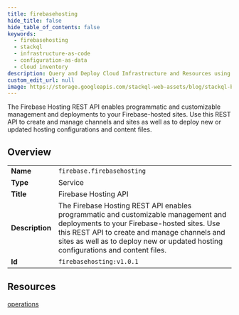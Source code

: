```yaml
---
title: firebasehosting
hide_title: false
hide_table_of_contents: false
keywords:
  - firebasehosting
  - stackql
  - infrastructure-as-code
  - configuration-as-data
  - cloud inventory
description: Query and Deploy Cloud Infrastructure and Resources using SQL
custom_edit_url: null
image: https://storage.googleapis.com/stackql-web-assets/blog/stackql-blog-post-featured-image.png
---
```

The Firebase Hosting REST API enables programmatic and customizable management and deployments to your Firebase-hosted sites. Use this REST API to create and manage channels and sites as well as to deploy new or updated hosting configurations and content files.  
    

## Overview
<table><tbody>
<tr><td><b>Name</b></td><td><code>firebase.firebasehosting</code></td></tr>
<tr><td><b>Type</b></td><td>Service</td></tr>
<tr><td><b>Title</b></td><td>Firebase Hosting API</td></tr>
<tr><td><b>Description</b></td><td>The Firebase Hosting REST API enables programmatic and customizable management and deployments to your Firebase-hosted sites. Use this REST API to create and manage channels and sites as well as to deploy new or updated hosting configurations and content files.</td></tr>
<tr><td><b>Id</b></td><td><code>firebasehosting:v1.0.1</code></td></tr>
</tbody></table>

## Resources
<div class="row">
<div class="providerDocColumn">
<a href="/providers/firebase/firebasehosting/operations/">operations</a><br />
</div>
<div class="providerDocColumn">
</div>
</div>
